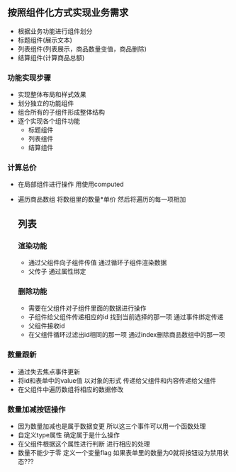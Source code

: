 ## 按照组件化方式实现业务需求
- 根据业务功能进行组件划分
 - 标题组件(展示文本)
 - 列表组件(列表展示，商品数量变值，商品删除)
 - 结算组件(计算商品总额)

 ### 功能实现步骤
- 实现整体布局和样式效果
- 划分独立的功能组件
- 组合所有的子组件形成整体结构
- 逐个实现各个组件功能
  - 标题组件
  - 列表组件
  - 结算组件

### 计算总价
- 在局部组件进行操作 用使用computed 
- 遍历商品数组 将数组里的数量*单价 然后将遍历的每一项相加

  ## 列表 
  ### 渲染功能
  - 通过父组件向子组件传值 通过循环子组件渲染数据
   - 父传子 通过属性绑定
  ### 删除功能
  - 需要在父组件对子组件里面的数据进行操作
  - 子组件给父组件传递相应的id 找到当前选择的那一项 通过事件绑定传递
  - 父组件接收id 
  - 在父组件循环过滤出id相同的那一项 通过index删除商品数组中的那一项
### 数量跟新
- 通过失去焦点事件更新
- 将id和表单中的value值 以对象的形式 传递给父组件和内容传递给父组件 
- 在父组件中遍历数组将相应的数据修改

### 数量加减按钮操作
- 因为数量加减也是属于数据变更 所以这三个事件可以用一个函数处理
- 自定义type属性 确定属于是什么操作
- 在父组件根据这个属性进行判断 进行相应的处理
- 数量不能少于零 定义一个变量flag 如果表单里的数量为0就将按钮设为禁用状态???

